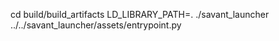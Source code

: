 cd build/build_artifacts
LD_LIBRARY_PATH=. ./savant_launcher ../../savant_launcher/assets/entrypoint.py